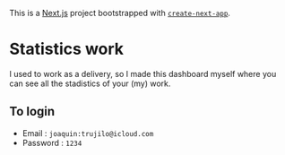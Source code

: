 This is a [Next.js](https://nextjs.org/) project bootstrapped with [`create-next-app`](https://github.com/vercel/next.js/tree/canary/packages/create-next-app).

# Statistics work

I used to work as a delivery, so I made this dashboard myself where you can see all the stadistics of your (my) work.

## To login

- Email : `joaquin:trujilo@icloud.com`
- Password : `1234`